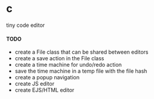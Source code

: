 # c
tiny code editor

#### TODO

- create a File class that can be shared between editors
- create a save action in the File class
- create a time machine for undo/redo action
- save the time machine in a temp file with the file hash
- create a popup navigation
- create JS editor
- create EJS/HTML editor
